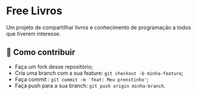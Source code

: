 # Free Livros

Um projeto de compartilhar livros e conhecimento de programação a todos que tiverem interesse.

## 🤔 Como contribuir

- Faça um fork desse repositório;
- Cria uma branch com a sua feature: `git checkout -b minha-feature`;
- Faça commit : `git commit -m 'feat: Meu prenstinho'`;
- Faça push para a sua branch: `git push origin minha-branch`.
